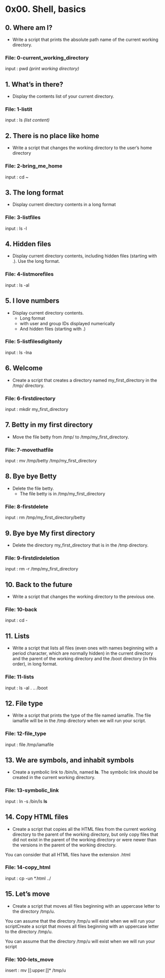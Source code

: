 # 0x00. Shell, basics
## 0. Where am I?
* Write a script that prints the absolute path name of the current working directory.
### File: 0-current_working_directory
input : pwd *(print working directory)*
## 1. What’s in there?
* Display the contents list of your current directory.
### File: 1-listit
input : ls *(list content)*
## 2. There is no place like home
* Write a script that changes the working directory to the user’s home directory
### File: 2-bring_me_home
input : cd ~
## 3. The long format
* Display current directory contents in a long format
### File: 3-listfiles
input : ls -l
## 4. Hidden files
* Display current directory contents, including hidden files (starting with .). Use the long format.
### File: 4-listmorefiles
input : ls -al
## 5. I love numbers
* Display current directory contents.
  * Long format
  * with user and group IDs displayed numerically
  * And hidden files (starting with .)
### File: 5-listfilesdigitonly
input : ls -lna
## 6. Welcome
* Create a script that creates a directory named my_first_directory in the /tmp/ directory.
### File: 6-firstdirectory
input : mkdir my_first_directory
## 7. Betty in my first directory
* Move the file betty from /tmp/ to /tmp/my_first_directory.
### File: 7-movethatfile
input : mv /tmp/betty /tmp/my_first_directory
## 8. Bye bye Betty
* Delete the file betty.
  * The file betty is in /tmp/my_first_directory
### File: 8-firstdelete
input : rm /tmp/my_first_directory/betty
## 9. Bye bye My first directory
* Delete the directory my_first_directory that is in the /tmp directory.
### File: 9-firstdirdeletion
input : rm -r /tmp/my_first_directory
## 10. Back to the future
* Write a script that changes the working directory to the previous one.
### File: 10-back
input : cd -
## 11. Lists
* Write a script that lists all files (even ones with names beginning with a period character, which are normally hidden) in the current directory and the parent of the working directory and the /boot directory (in this order), in long format.
### File: 11-lists
input : ls -al . .. /boot
## 12. File type
* Write a script that prints the type of the file named iamafile. The file iamafile will be in the /tmp directory when we will run your script.
### File: 12-file_type
input : file /tmp/iamafile
## 13. We are symbols, and inhabit symbols
* Create a symbolic link to /bin/ls, named __ls__. The symbolic link should be created in the current working directory.
### File: 13-symbolic_link
input : ln -s /bin/ls __ls__
## 14. Copy HTML files
* Create a script that copies all the HTML files from the current working directory to the parent of the working directory, but only copy files that did not exist in the parent of the working directory or were newer than the versions in the parent of the working directory.



You can consider that all HTML files have the extension .html
### File: 14-copy_html
input : cp -un *.html ../
## 15. Let’s move
* Create a script that moves all files beginning with an uppercase letter to the directory /tmp/u.



You can assume that the directory /tmp/u will exist when we will run your scriptCreate a script that moves all files beginning with an uppercase letter to the directory /tmp/u.



You can assume that the directory /tmp/u will exist when we will run your script
### File: 100-lets_move
insert : mv [[:upper:]]* /tmp/u
